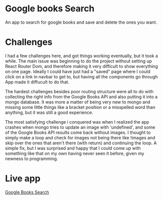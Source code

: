 # Google books Search
  An app to search for google books and save and delete the ones you want.

# Challenges
  I had a few challenges here, and got things working eventually, but it took a while. The main issue was beginning to do the project without setting up React Router Dom, and therefore making it very difficult to show everything on one page. Ideally I could have just had a "saved" page where I could click on a link in navbar to get to, but having all the components go through App made it diffucult to do that.

  The hardest challenges besides poor routing structure were all to do with collecting the right info from the Google Books API and also putting it into a mongo database. It was more a matter of being very new to mongo and missing some little things like a bracket position or a misspelled word than anything, but it was still a good experience.

  The most satisfying challenge i conquered was when I realized the app crashes when mongo tries to update an image with 'undefined', and some of the Google Books API results come back without images. I thought to simply make a loop and check for images not being there like !images and skip over the ones that aren't there (with return) and continuing the loop. A simple fix, but I was surprised and happy that I could come up with something like that on my own having never seen it before, given my newness to programming.

# Live app
  [Google Books Search](https://google-books-react-orion.herokuapp.com/)
